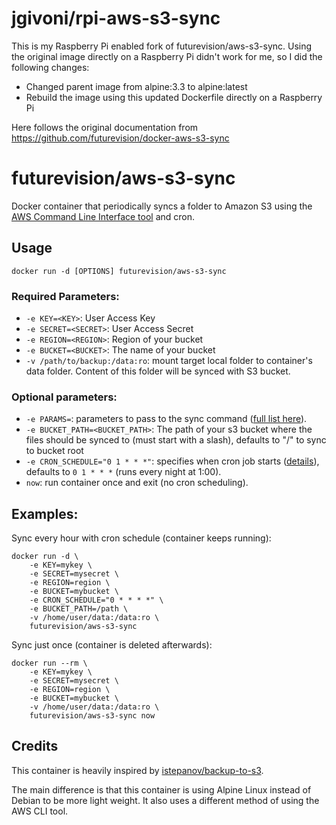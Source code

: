 # jgivoni/rpi-aws-s3-sync

This is my Raspberry Pi enabled fork of futurevision/aws-s3-sync.
Using the original image directly on a Raspberry Pi didn't work for me, so I did the following changes:

- Changed parent image from alpine:3.3 to alpine:latest
- Rebuild the image using this updated Dockerfile directly on a Raspberry Pi

Here follows the original documentation from https://github.com/futurevision/docker-aws-s3-sync

# futurevision/aws-s3-sync

Docker container that periodically syncs a folder to Amazon S3 using the [AWS Command Line Interface tool](https://aws.amazon.com/cli/) and cron.

## Usage

    docker run -d [OPTIONS] futurevision/aws-s3-sync


### Required Parameters:

* `-e KEY=<KEY>`: User Access Key
* `-e SECRET=<SECRET>`: User Access Secret
* `-e REGION=<REGION>`: Region of your bucket
* `-e BUCKET=<BUCKET>`: The name of your bucket
* `-v /path/to/backup:/data:ro`: mount target local folder to container's data folder. Content of this folder will be synced with S3 bucket.

### Optional parameters:

* `-e PARAMS=`: parameters to pass to the sync command ([full list here](http://docs.aws.amazon.com/cli/latest/reference/s3/sync.html)).
* `-e BUCKET_PATH=<BUCKET_PATH>`: The path of your s3 bucket where the files should be synced to (must start with a slash), defaults to "/" to sync to bucket root
* `-e CRON_SCHEDULE="0 1 * * *"`: specifies when cron job starts ([details](http://en.wikipedia.org/wiki/Cron)), defaults to `0 1 * * *` (runs every night at 1:00).
* `now`: run container once and exit (no cron scheduling).

## Examples:

Sync every hour with cron schedule (container keeps running):

    docker run -d \
        -e KEY=mykey \
        -e SECRET=mysecret \
		-e REGION=region \
        -e BUCKET=mybucket \
        -e CRON_SCHEDULE="0 * * * *" \
		-e BUCKET_PATH=/path \
        -v /home/user/data:/data:ro \
        futurevision/aws-s3-sync

Sync just once (container is deleted afterwards):

    docker run --rm \
        -e KEY=mykey \
        -e SECRET=mysecret \
		-e REGION=region \
        -e BUCKET=mybucket \
        -v /home/user/data:/data:ro \
        futurevision/aws-s3-sync now

## Credits

This container is heavily inspired by [istepanov/backup-to-s3](https://github.com/istepanov/docker-backup-to-s3/blob/master/README.md).

The main difference is that this container is using Alpine Linux instead of Debian to be more light weight. It also uses a different method of using the AWS CLI tool.
